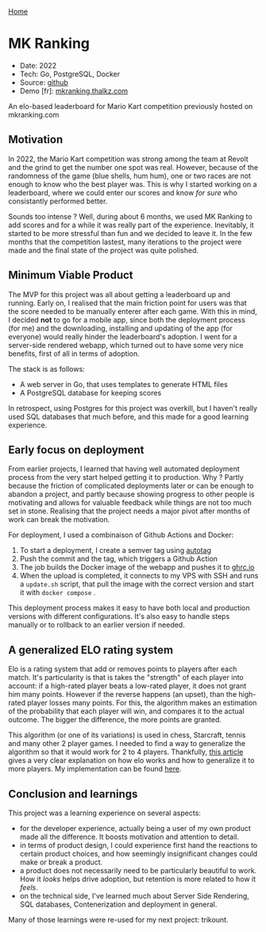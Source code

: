 [Home](/)

# MK Ranking
* Date: 2022
* Tech: Go, PostgreSQL, Docker
* Source: [github](https://github.com/thalkz/mkranking)
* Demo [fr]: [mkranking.thalkz.com](https://mkranking.thalkz.com)

An elo-based leaderboard for Mario Kart competition previously hosted on mkranking.com

## Motivation

In 2022, the Mario Kart competition was strong among the team at Revolt and the grind to get the number one spot was real. However, because of the randomness of the game (blue shells, hum hum), one or two races are not enough to know who the best player was. This is why I started working on a leaderboard, where we could enter our scores and know *for sure* who consistantly performed better.

Sounds too intense ? Well, during about 6 months, we used MK Ranking to add scores and for a while it was really part of the experience. Inevitably, it started to be more stressful than fun and we decided to leave it. In the few months that the competition lastest, many iterations to the project were made and the final state of the project was quite polished.

## Minimum Viable Product

The MVP for this project was all about getting a leaderboard up and running. Early on, I realised that the main friction point for users was that the score needed to be manually enterer after each game. With this in mind, I decided **not** to go for a mobile app, since both the deployment process (for me) and the downloading, installing and updating of the app (for everyone) would really hinder the leaderboard's adoption. I went for a server-side rendered webapp, which turned out to have some very nice benefits, first of all in terms of adoption.

The stack is as follows:

* A web server in Go, that uses templates to generate HTML files
* A PostgreSQL database for keeping scores

In retrospect, using Postgres for this project was overkill, but I haven't really used SQL databases that much before, and this made for a good learning experience.

## Early focus on deployment

From earlier projects, I learned that having well automated deployment process from the very start helped getting it to production. Why ? Partly because the friction of complicated deployments later or can be enough to abandon a project, and partly because showing progress to other people is motivating and allows for valuable feedback while things are not too much set in stone. Realising that the project needs a major pivot after months of work can break the motivation.

For deployment, I used a combinaison of Github Actions and Docker:

1) To start a deployment, I create a semver tag using [autotag](https://michaelcurrin.github.io/auto-tag/)
2) Push the commit and the tag, which triggers a Github Action
3) The job builds the Docker image of the webapp and pushes it to [ghrc.io](ghcr.io)
4) When the upload is completed, it connects to my VPS with SSH and runs a `update.sh` script, that pull the image with the correct version and start it with `docker compose` .

This deployment process makes it easy to have both local and production versions with different configurations. It's also easy to handle steps manually or to rollback to an earlier version if needed.

## A generalized ELO rating system

Elo is a rating system that add or removes points to players after each match. It's particularity is that is takes the "strength" of each player into account: if a high-rated player beats a low-rated player, it does not grant him many points. However if the reverse happens (an upset), than the high-rated player losses many points. For this, the algorithm makes an estimation of the probability that each player will win, and compares it to the actual outcome. The bigger the difference, the more points are granted.

This algorithm (or one of its variations) is used in chess, Starcraft, tennis and many other 2 player games. I needed to find a way to generalize the algorithm so that it would work for 2 to 4 players. Thankfully, [this article](https://towardsdatascience.com/developing-a-generalized-elo-rating-system-for-multiplayer-games-b9b495e87802) gives a very clear explanation on how elo works and how to generalize it to more players. My implementation can be found [here](https://github.com/thalkz/mkranking/blob/main/server/elo/elo.go). 

## Conclusion and learnings

This project was a learning experience on several aspects:

* for the developer experience, actually being a user of my own product made all the difference. It boosts motivation and attention to detail.
* in terms of product design, I could experience first hand the reactions to certain product choices, and how seemingly insignificant changes could make or break a product.
* a product does not necessarily need to be particularly beautiful to work. How it *looks* helps drive adoption, but retention is more related to how it *feels*.
* on the technical side, I've learned much about Server Side Rendering, SQL databases, Contenerization and deployment in general.

Many of those learnings were re-used for my next project: trikount.
